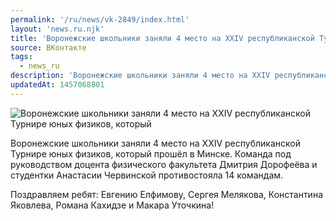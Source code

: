 ```yaml
---
permalink: '/ru/news/vk-2849/index.html'
layout: 'news.ru.njk'
title: 'Воронежские школьники заняли 4 место на XXIV республиканской Турнире юных физиков, который прош'
source: ВКонтакте
tags:
  - news_ru
description: 'Воронежские школьники заняли 4 место на XXIV республиканской Турнире юных физиков, который'
updatedAt: 1457068801
---
```

![Воронежские школьники заняли 4 место на XXIV республиканской Турнире юных физиков, который](https://sun9-64.userapi.com/impf/c628816/v628816272/46405/gYG2ZbMo0e0.jpg?size=533x800&quality=96&proxy=1&sign=7de769d707a2e04be9c5218a4ac37d26&c_uniq_tag=62irQhjK_JUZXmZlhxNmFiVF51HNSPN5_qRZ5dBo-iI&type=album)

Воронежские школьники заняли 4 место на XXIV республиканской Турнире юных физиков, который прошёл в Минске. Команда под руководством доцента физического факультета Дмитрия Дорофеёва и студентки Анастасии Червинской противостояла 14 командам.

Поздравляем ребят: Евгению Елфимову, Сергея Мелякова, Константина Яковлева, Романа Кахидзе и Макара Уточкина!
